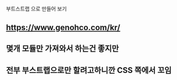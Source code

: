 ##

부트스트랩 으로 만들어 보기

## https://www.genohco.com/kr/

## 몇개 모듈만 가져와서 하는건 좋지만

## 전부 부스트랩으로만 할려고하니깐 CSS 쪽에서 꼬임
